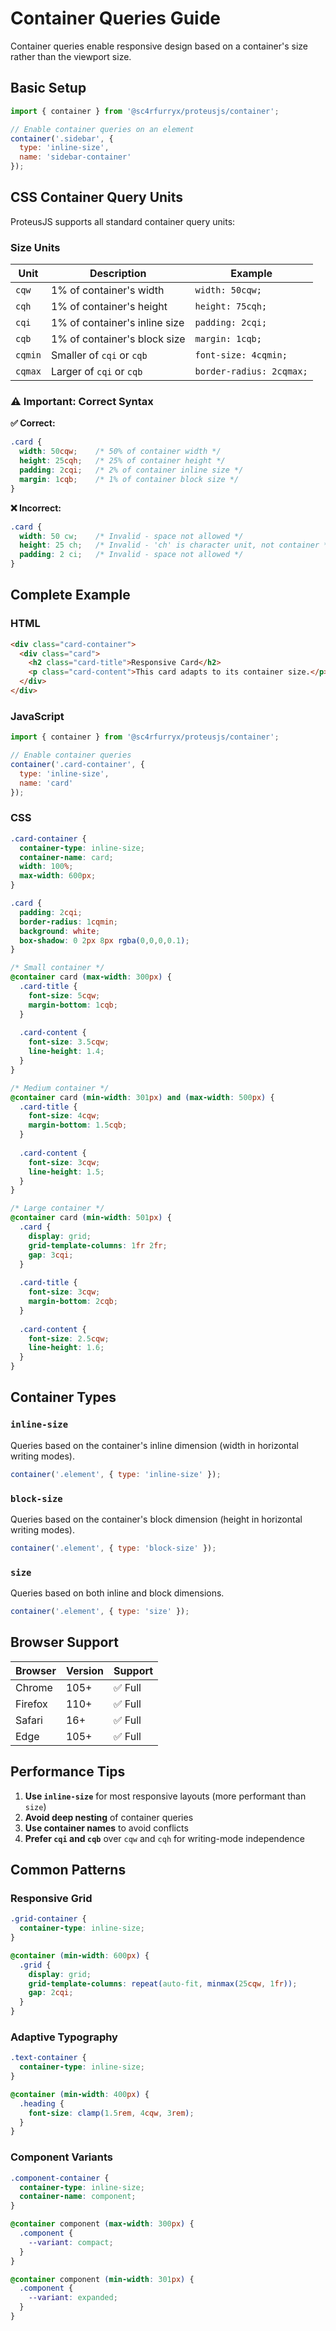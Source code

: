 # Container Queries Guide

Container queries enable responsive design based on a container's size rather than the viewport size.

## Basic Setup

```javascript
import { container } from '@sc4rfurryx/proteusjs/container';

// Enable container queries on an element
container('.sidebar', {
  type: 'inline-size',
  name: 'sidebar-container'
});
```

## CSS Container Query Units

ProteusJS supports all standard container query units:

### Size Units

| Unit | Description | Example |
|------|-------------|---------|
| `cqw` | 1% of container's width | `width: 50cqw;` |
| `cqh` | 1% of container's height | `height: 75cqh;` |
| `cqi` | 1% of container's inline size | `padding: 2cqi;` |
| `cqb` | 1% of container's block size | `margin: 1cqb;` |
| `cqmin` | Smaller of `cqi` or `cqb` | `font-size: 4cqmin;` |
| `cqmax` | Larger of `cqi` or `cqb` | `border-radius: 2cqmax;` |

### ⚠️ Important: Correct Syntax

**✅ Correct:**
```css
.card {
  width: 50cqw;    /* 50% of container width */
  height: 25cqh;   /* 25% of container height */
  padding: 2cqi;   /* 2% of container inline size */
  margin: 1cqb;    /* 1% of container block size */
}
```

**❌ Incorrect:**
```css
.card {
  width: 50 cw;    /* Invalid - space not allowed */
  height: 25 ch;   /* Invalid - 'ch' is character unit, not container */
  padding: 2 ci;   /* Invalid - space not allowed */
}
```

## Complete Example

### HTML
```html
<div class="card-container">
  <div class="card">
    <h2 class="card-title">Responsive Card</h2>
    <p class="card-content">This card adapts to its container size.</p>
  </div>
</div>
```

### JavaScript
```javascript
import { container } from '@sc4rfurryx/proteusjs/container';

// Enable container queries
container('.card-container', {
  type: 'inline-size',
  name: 'card'
});
```

### CSS
```css
.card-container {
  container-type: inline-size;
  container-name: card;
  width: 100%;
  max-width: 600px;
}

.card {
  padding: 2cqi;
  border-radius: 1cqmin;
  background: white;
  box-shadow: 0 2px 8px rgba(0,0,0,0.1);
}

/* Small container */
@container card (max-width: 300px) {
  .card-title {
    font-size: 5cqw;
    margin-bottom: 1cqb;
  }
  
  .card-content {
    font-size: 3.5cqw;
    line-height: 1.4;
  }
}

/* Medium container */
@container card (min-width: 301px) and (max-width: 500px) {
  .card-title {
    font-size: 4cqw;
    margin-bottom: 1.5cqb;
  }
  
  .card-content {
    font-size: 3cqw;
    line-height: 1.5;
  }
}

/* Large container */
@container card (min-width: 501px) {
  .card {
    display: grid;
    grid-template-columns: 1fr 2fr;
    gap: 3cqi;
  }
  
  .card-title {
    font-size: 3cqw;
    margin-bottom: 2cqb;
  }
  
  .card-content {
    font-size: 2.5cqw;
    line-height: 1.6;
  }
}
```

## Container Types

### `inline-size`
Queries based on the container's inline dimension (width in horizontal writing modes).

```javascript
container('.element', { type: 'inline-size' });
```

### `block-size`
Queries based on the container's block dimension (height in horizontal writing modes).

```javascript
container('.element', { type: 'block-size' });
```

### `size`
Queries based on both inline and block dimensions.

```javascript
container('.element', { type: 'size' });
```

## Browser Support

| Browser | Version | Support |
|---------|---------|---------|
| Chrome | 105+ | ✅ Full |
| Firefox | 110+ | ✅ Full |
| Safari | 16+ | ✅ Full |
| Edge | 105+ | ✅ Full |

## Performance Tips

1. **Use `inline-size`** for most responsive layouts (more performant than `size`)
2. **Avoid deep nesting** of container queries
3. **Use container names** to avoid conflicts
4. **Prefer `cqi` and `cqb`** over `cqw` and `cqh` for writing-mode independence

## Common Patterns

### Responsive Grid
```css
.grid-container {
  container-type: inline-size;
}

@container (min-width: 600px) {
  .grid {
    display: grid;
    grid-template-columns: repeat(auto-fit, minmax(25cqw, 1fr));
    gap: 2cqi;
  }
}
```

### Adaptive Typography
```css
.text-container {
  container-type: inline-size;
}

@container (min-width: 400px) {
  .heading {
    font-size: clamp(1.5rem, 4cqw, 3rem);
  }
}
```

### Component Variants
```css
.component-container {
  container-type: inline-size;
  container-name: component;
}

@container component (max-width: 300px) {
  .component {
    --variant: compact;
  }
}

@container component (min-width: 301px) {
  .component {
    --variant: expanded;
  }
}
```

